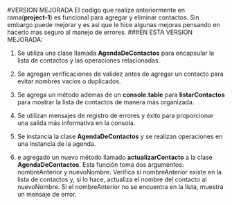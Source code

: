 #VERSION MEJORADA
El codigo que realize anteriormente en rama(**project-1**) es funcional para agregar y eliminar contactos. Sin embargo puede mejorar y es asi que le hice algunas mejoras pensando en hacerlo mas seguro al manejo de errores.
###EN ESTA VERSION MEJORADA:

1. Se utiliza una clase llamada **AgendaDeContactos** para encapsular la lista de contactos y las operaciones relacionadas.

2. Se agregan verificaciones de validez antes de agregar un contacto para evitar nombres vacíos o duplicados.

3. Se agrega un método ademas de un **console.table** para **listarContactos** para mostrar la lista de contactos de manera más organizada.

4. Se utilizan mensajes de registro de errores y éxito para proporcionar una salida más informativa en la consola.

5. Se instancia la clase **AgendaDeContactos** y se realizan operaciones en una instancia de la agenda.

6. e agregado un nuevo método llamado **actualizarContacto** a la clase **AgendaDeContactos**. Esta función toma dos argumentos: nombreAnterior y nuevoNombre. Verifica si nombreAnterior existe en la lista de contactos y, si lo hace, actualiza el nombre del contacto al nuevoNombre. Si el nombreAnterior no se encuentra en la lista, muestra un mensaje de error.
